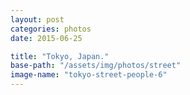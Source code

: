 ```yaml
---
layout: post
categories: photos
date: 2015-06-25

title: "Tokyo, Japan."
base-path: "/assets/img/photos/street"
image-name: "tokyo-street-people-6"
---
```

